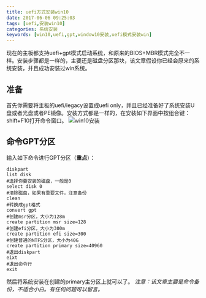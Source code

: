 ```yaml
---
title: uefi方式安装win10
date: 2017-06-06 09:25:03
tags: [uefi,安装win10]
categories: 系统安装
keywords: [win10,uefi,gpt,window10安装,uefi模式安装win]
---
```


现在的主板都支持uefi+gpt模式启动系统，和原来的BIOS+MBR模式完全不一样。安装步骤都是一样的，主要还是磁盘分区那块，该文章假设你已经会原来的系统安装，并且成功安装过win系统。
<!-- more -->
## 准备
首先你需要将主板的uefi/legacy设置成uefi only，并且已经准备好了系统安装U盘或者光盘或者PE镜像。安装方式都是一样的，在安装如下界面中按组合键：shift+F10打开命令窗口。
![win10安装](http://opvqbxg2k.bkt.clouddn.com/image/wininstall/wininstall01.png)   
## 命令GPT分区
输入如下命令进行GPT分区（**重点**）：
``` shell
diskpart 
list disk
#选择你要安装的磁盘，一般是0
select disk 0 
#清除磁盘，如果有重要文件，注意备份
clean
#转换成gpt格式
convert gpt 
#创建msr分区，大小为128m
create partition msr size=128 
#创建efi分区，大小为300m
create partition efi size=300
#创建普通的NTFS分区，大小为40G 
create partition primary size=40960
#退出diskpart
eixt 
#退出命令行
exit
```
然后将系统安装在创建的primary主分区上就可以了。
*注意：该文章主要是命令备份，不适合小白。有任何问题可以留言。*

